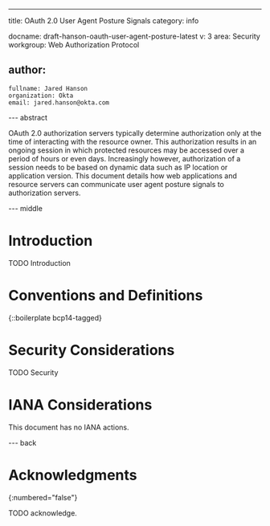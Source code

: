 ---
title: OAuth 2.0 User Agent Posture Signals
category: info

docname: draft-hanson-oauth-user-agent-posture-latest
v: 3
area: Security
workgroup: Web Authorization Protocol

author:
  -
    fullname: Jared Hanson
    organization: Okta
    email: jared.hanson@okta.com


--- abstract

OAuth 2.0 authorization servers typically determine authorization only at the
time of interacting with the resource owner.  This authorization results in an
ongoing session in which protected resources may be accessed over a period of
hours or even days.  Increasingly however, authorization of a session needs to
be based on dynamic data such as IP location or application version.  This
document details how web applications and resource servers can communicate user
agent posture signals to authorization servers.


--- middle

# Introduction

TODO Introduction


# Conventions and Definitions

{::boilerplate bcp14-tagged}


# Security Considerations

TODO Security


# IANA Considerations

This document has no IANA actions.


--- back

# Acknowledgments
{:numbered="false"}

TODO acknowledge.